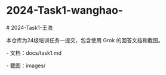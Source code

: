 # 2024-Task1-wanghao-

\# 2024-Task1-王浩

本仓库为24级培训任务一提交，包含使用 Grok 的回答文档和截图。 

\- 文档：docs/task1.md 

\- 截图：images/